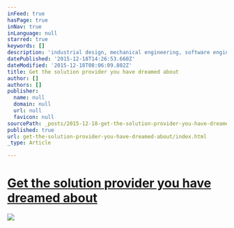 ```yaml
---
inFeed: true
hasPage: true
inNav: true
inLanguage: null
starred: true
keywords: []
description: 'industrial design, mechanical engineering, software engineering'
datePublished: '2015-12-18T14:26:53.660Z'
dateModified: '2015-12-18T08:06:09.802Z'
title: Get the solution provider you have dreamed about
author: []
authors: []
publisher:
  name: null
  domain: null
  url: null
  favicon: null
sourcePath: _posts/2015-12-18-get-the-solution-provider-you-have-dreamed-about.md
published: true
url: get-the-solution-provider-you-have-dreamed-about/index.html
_type: Article

---
```

# [Get the solution provider you have dreamed about][0]
![](https://the-grid-user-content.s3-us-west-2.amazonaws.com/3ea471bf-38d6-4bae-985f-b5caa3333b6c.jpg)

[0]: http://www.slideshare.net/tiborzahorecz7/get-the-solution-provider-you-have-dreamed-about